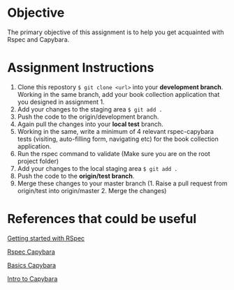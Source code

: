 # Objective
The primary objective of this assignment is to help you get acquainted with Rspec and Capybara.

# Assignment Instructions
1. Clone this repostory ```$ git clone <url>``` into your **development branch**. Working in the same branch, add your book collection application that you designed in assignment 1.
2. Add your changes to the staging area ```$ git add .```
3. Push the code to the origin/development branch.
4. Again pull the changes into your **local test** branch.
5. Working in the same, write a minimum of 4 relevant rspec-capybara tests (visiting, auto-filling form, navigating etc) for the book collection application.
6. Run the rspec command to validate (Make sure you are on the root project folder)
7. Add your changes to the local staging area ```$ git add .```
8. Push the code to the **origin/test branch**.
9. Merge these changes to your master branch (1. Raise a pull request from origin/test into origin/master 2. Merge the changes)
  
# References that could be useful
[Getting started with RSpec](https://semaphoreci.com/community/tutorials/getting-started-with-rspec)

[Rspec Capybara](https://www.codewithjason.com/rails-testing-hello-world-using-rspec-capybara/)

[Basics Capybara](https://www.sitepoint.com/basics-capybara-improving-tests/)

[Intro to Capybara](https://learn.co/lessons/intro-to-capybara)
